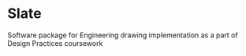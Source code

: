 # Slate
Software package for Engineering drawing implementation as a part of Design Practices coursework
